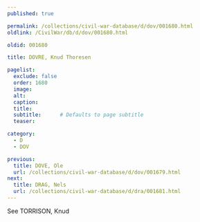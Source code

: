 ```yaml
---
published: true

permalink: /collections/civil-war-database/d/dov/001680.html
oldlink: /CivilWar/db/d/dov/001680.html

oldid: 001680

title: DOVRE, Knud Thoresen

pagelist:
  exclude: false
  order: 1680
  image: 
  alt:
  caption:
  title:
  subtitle:      # Defaults to page subtitle
  teaser:

category: 
  - D 
  - DOV

previous:
  title: DOVE, Ole
  url: /collections/civil-war-database/d/dov/001679.html  
next:
  title: DRAG, Nels
  url: /collections/civil-war-database/d/dra/001681.html   
---
```

See TORRISON, Knud